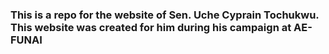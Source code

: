 ### This is a repo for the website of Sen. Uche Cyprain Tochukwu. This website was created for him during his campaign at AE-FUNAI